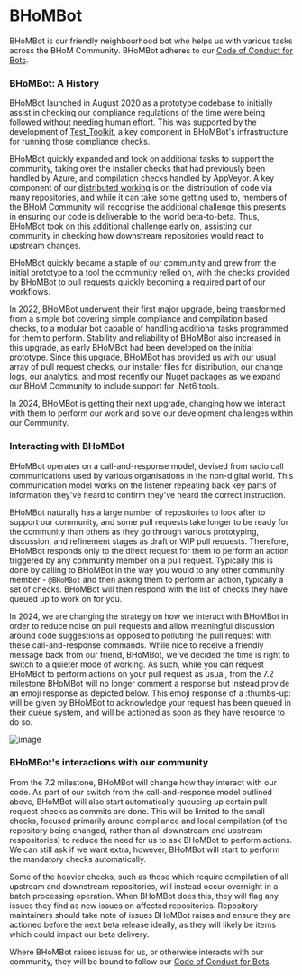 # BHoMBot

BHoMBot is our friendly neighbourhood bot who helps us with various tasks across the BHoM Community. BHoMBot adheres to our [Code of Conduct for Bots](https://github.com/BHoM/BHoM/blob/develop/docs/CODE_OF_CONDUCT_FOR_BOTS.md).

### BHoMBot: A History

BHoMBot launched in August 2020 as a prototype codebase to initially assist in checking our compliance regulations of the time were being followed without needing human effort. This was supported by the development of [Test_Toolkit](https://github.com/BHoM/Test_Toolkit), a key component in BHoMBot's infrastructure for running those compliance checks.

BHoMBot quickly expanded and took on additional tasks to support the community, taking over the installer checks that had previously been handled by Azure, and compilation checks handled by AppVeyor. A key component of our [distributed working](https://bhom.xyz/documentation/Basics/Technical-philosophy-of-the-BHoM/#the-approach-to-coding) is on the distribution of code via many repositories, and while it can take some getting used to, members of the BHoM Community will recognise the additional challenge this presents in ensuring our code is deliverable to the world beta-to-beta. Thus, BHoMBot took on this additional challenge early on, assisting our community in checking how downstream repositories would react to upstream changes.

BHoMBot quickly became a staple of our community and grew from the initial prototype to a tool the community relied on, with the checks provided by BHoMBot to pull requests quickly becoming a required part of our workflows.

In 2022, BHoMBot underwent their first major upgrade, being transformed from a simple bot covering simple compliance and compilation based checks, to a modular bot capable of handling additional tasks programmed for them to perform. Stability and reliability of BHoMBot also increased in this upgrade, as early BHoMBot had been developed on the initial prototype. Since this upgrade, BHoMBot has provided us with our usual array of pull request checks, our installer files for distribution, our change logs, our analytics, and most recently our [Nuget packages](https://www.nuget.org/profiles/BHoM) as we expand our BHoM Community to include support for .Net6 tools.

In 2024, BHoMBot is getting their next upgrade, changing how we interact with them to perform our work and solve our development challenges within our Community.

### Interacting with BHoMBot

BHoMBot operates on a call-and-response model, devised from radio call communications used by various organisations in the non-digital world. This communication model works on the listener repeating back key parts of information they've heard to confirm they've heard the correct instruction.

BHoMBot naturally has a large number of repositories to look after to support our community, and some pull requests take longer to be ready for the community than others as they go through various prototyping, discussion, and refinement stages as draft or WIP pull requests. Therefore, BHoMBot responds only to the direct request for them to perform an action triggered by any community member on a pull request. Typically this is done by calling to BHoMBot in the way you would to any other community member - `@BHoMBot` and then asking them to perform an action, typically a set of checks. BHoMBot will then respond with the list of checks they have queued up to work on for you.

In 2024, we are changing the strategy on how we interact with BHoMBot in order to reduce noise on pull requests and allow meaningful discussion around code suggestions as opposed to polluting the pull request with these call-and-response commands. While nice to receive a friendly message back from our friend, BHoMBot, we've decided the time is right to switch to a quieter mode of working. As such, while you can request BHoMBot to perform actions on your pull request as usual, from the 7.2 milestone BHoMBot will no longer comment a response but instead provide an emoji response as depicted below. This emoji response of a :thumbs-up: will be given by BHoMBot to acknowledge your request has been queued in their queue system, and will be actioned as soon as they have resource to do so.

![image](https://github.com/BHoM/Mongo_Toolkit/assets/18049174/46bc68a5-c916-46fc-830b-ba06b416de54)

### BHoMBot's interactions with our community

From the 7.2 milestone, BHoMBot will change how they interact with our code. As part of our switch from the call-and-response model outlined above, BHoMBot will also start automatically queueing up certain pull request checks as commits are done. This will be limited to the small checks, focused primarily around compliance and local compilation (of the repository being changed, rather than all downstream and upstream respositories) to reduce the need for us to ask BHoMBot to perform actions. We can still ask if we want extra, however, BHoMBot will start to perform the mandatory checks automatically.

Some of the heavier checks, such as those which require compilation of all upstream and downstream repositories, will instead occur overnight in a batch processing operation. When BHoMBot does this, they will flag any issues they find as new issues on affected repositories. Repository maintainers should take note of issues BHoMBot raises and ensure they are actioned before the next beta release ideally, as they will likely be items which could impact our beta delivery.

Where BHoMBot raises issues for us, or otherwise interacts with our community, they will be bound to follow our [Code of Conduct for Bots](https://github.com/BHoM/BHoM/blob/develop/docs/CODE_OF_CONDUCT_FOR_BOTS.md).